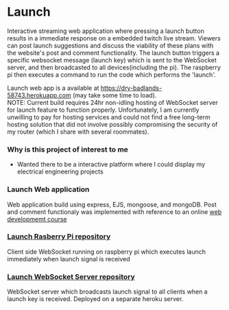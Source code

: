 # Launch

Interactive streaming web application where pressing a launch button results in a immediate response on a embedded twitch live stream. Viewers can post launch suggestions and discuss the viability of these plans with the website's post and comment functionality. The launch button triggers a specific websocket message (launch key) which is sent to the WebSocket server, and then broadcasted to all devices(including the pi). The raspberry pi then executes a command to run the code which performs the 'launch'.

Launch web app is a available at https://dry-badlands-58743.herokuapp.com (may take some time to load).<br>
NOTE: Current build requires 24hr non-idling hosting of WebSocket server for launch feature to function properly. Unfortunately, I am currently unwilling to pay for hosting services and could not find a free long-term hosting solution that did not involve possibly compromising the security of my router (which I share with several roommates).

### Why is this project of interest to me
- Wanted there to be a interactive platform where I could display my electrical engineering projects

### Launch Web application
Web application build using express, EJS, mongoose, and mongoDB. Post and comment functionaly was implemented with reference to an online [web developmemt course](https://www.udemy.com/course/the-web-developer-bootcamp/) 

### [Launch Rasberry Pi repository](https://github.com/markvangenderen/launch-pi "Launch Rasberry Pi reopository")
Client side WebSocket running on raspberry pi which executes launch immediately when launch signal is received

### [Launch WebSocket Server repository](https://github.com/markvangenderen/launch-ws-server "Launch WebSocket Server")
WebSocket server which broadcasts launch signal to all clients when a launch key is received. Deployed on a separate heroku server.


